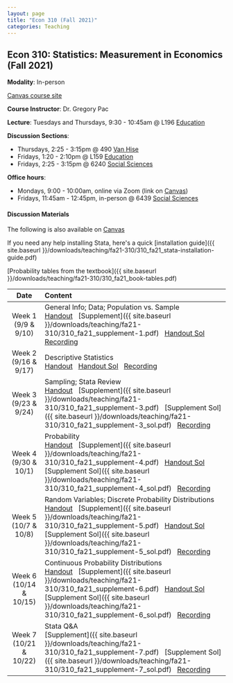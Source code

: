 ```yaml
---
layout: page
title: "Econ 310 (Fall 2021)"
categories: Teaching
---
```


## Econ 310: Statistics: Measurement in Economics (Fall 2021)

**Modality**: In-person

[Canvas course site](https://canvas.wisc.edu/courses/257051)

**Course Instructor**: Dr. Gregory Pac

**Lecture**: Tuesdays and Thursdays, 9:30 - 10:45am @ L196 [Education](https://map.wisc.edu/s/x8ot2t7k)

**Discussion Sections**: 

* Thursdays, 2:25 - 3:15pm @ 490 [Van Hise](https://map.wisc.edu/s/dcumacyz)
* Fridays, 1:20 - 2:10pm @ L159 [Education](https://map.wisc.edu/s/x8ot2t7k)
* Fridays, 2:25 - 3:15pm @ 6240 [Social Sciences](https://map.wisc.edu/s/6hlqixeh)

**Office hours**: 

* Mondays, 9:00 - 10:00am, online via Zoom (link on [Canvas](https://canvas.wisc.edu/courses/257051/pages/ta-resources-for-traviss-students?module_item_id=4280756))
* Fridays, 11:45am - 12:45pm, in-person @ 6439 [Social Sciences](https://map.wisc.edu/s/6hlqixeh)

#### Discussion Materials

The following is also available on [Canvas](https://canvas.wisc.edu/courses/257051/pages/ta-resources-for-traviss-students?module_item_id=4280756)

If you need any help installing Stata, here's a quick [installation guide]({{ site.baseurl }}/downloads/teaching/fa21-310/310_fa21_stata-installation-guide.pdf)

[Probability tables from the textbook]({{ site.baseurl }}/downloads/teaching/fa21-310/310_fa21_book-tables.pdf)

|     Date    |                     Content                     |
|:-----------:|	:---------------------------------------------- |
| Week 1 <br> (9/9 & 9/10) | General Info; Data; Population vs. Sample <br> [Handout](https://canvas.wisc.edu/courses/257051/files/20592108?wrap=1) &nbsp; [Supplement]({{ site.baseurl }}/downloads/teaching/fa21-310/310_fa21_supplement-1.pdf) &nbsp; [Handout Sol](https://canvas.wisc.edu/courses/257051/files/20592164?module_item_id=3958744) &nbsp; [Recording](https://uwmadison.zoom.us/rec/share/g3gIFHWJ73QnuAKxssV7K4rEN1urPahLP0OESZBYmqhW9tvgtk3WSoZyj1UEpBlK.4xh0o-qnO6FIy2pp) |
| Week 2 <br> (9/16 & 9/17) | Descriptive Statistics <br> [Handout](https://canvas.wisc.edu/courses/257051/files/20592152?wrap=1) &nbsp; [Handout Sol](https://canvas.wisc.edu/courses/257051/files/20592099?wrap=1) &nbsp; [Recording](https://uwmadison.zoom.us/rec/share/q7FnPFTeBkNIBERjkJN5ABMRK3Mk0JaX2CqeyhSJZsn6TzrPldifAEB2r9Hpfs6O.6xKOzBVTJT8NXW5o) | 
| Week 3 <br> (9/23 & 9/24) | Sampling; Stata Review <br> [Handout](https://canvas.wisc.edu/courses/257051/files/20592136?module_item_id=3958676) &nbsp; [Supplement]({{ site.baseurl }}/downloads/teaching/fa21-310/310_fa21_supplement-3.pdf) &nbsp; [Supplement Sol]({{ site.baseurl }}/downloads/teaching/fa21-310/310_fa21_supplement-3_sol.pdf) &nbsp; [Recording](https://uwmadison.zoom.us/rec/share/D5vYFrenM7Yu2uSOByuCEEANhDj7GvW9ciurw0bNJSBQhm6qfB-ZTfBkwr0aYECo.gwiPmFdHSw61T_O1) | 
| Week 4 <br> (9/30 & 10/1) | Probability <br> [Handout](https://canvas.wisc.edu/courses/257051/files/20592150?wrap=1) &nbsp; [Supplement]({{ site.baseurl }}/downloads/teaching/fa21-310/310_fa21_supplement-4.pdf) &nbsp; [Handout Sol](https://canvas.wisc.edu/courses/257051/files/20592168?module_item_id=3958746) &nbsp; [Supplement Sol]({{ site.baseurl }}/downloads/teaching/fa21-310/310_fa21_supplement-4_sol.pdf) &nbsp; [Recording](https://uwmadison.zoom.us/rec/share/j7fBDVrB8lbyM8CeRbPSyN_mxZnX9GWSfmSlBs5coZtbSbxoE1ZTXrRcCvjslljM.wHonnL60Dgz7adwn) | 
| Week 5 <br> (10/7 & 10/8) | Random Variables; Discrete Probability Distributions <br> [Handout](https://canvas.wisc.edu/courses/257051/files/20592110?wrap=1) &nbsp; [Supplement]({{ site.baseurl }}/downloads/teaching/fa21-310/310_fa21_supplement-5.pdf) &nbsp; [Handout Sol](https://canvas.wisc.edu/courses/257051/files/20592175?module_item_id=3958747) &nbsp; [Supplement Sol]({{ site.baseurl }}/downloads/teaching/fa21-310/310_fa21_supplement-5_sol.pdf) &nbsp; [Recording](https://uwmadison.zoom.us/rec/share/tNtlc8CtTfPDrLiGVZDu0pwMCbYzsMuibYlZCMWnrqmwH1rckxP-rrwjTQfvNg3V.qZELbgJa0_FwOxHE) |
| Week 6 <br> (10/14 & 10/15) | Continuous Probability Distributions <br> [Handout](https://canvas.wisc.edu/courses/257051/files/20592148?wrap=1) &nbsp; [Supplement]({{ site.baseurl }}/downloads/teaching/fa21-310/310_fa21_supplement-6.pdf) &nbsp; [Handout Sol](https://canvas.wisc.edu/courses/257051/files/20592172?wrap=1) &nbsp; [Supplement Sol]({{ site.baseurl }}/downloads/teaching/fa21-310/310_fa21_supplement-6_sol.pdf) &nbsp; [Recording](https://uwmadison.zoom.us/rec/share/hGQEHf0Oa9E4jnKKacd_mm1-1MiWLxnwUcu2IWiOYmBKOWHy9Csz_Mvu7B0TY8qo.vj18652YXaHH6uAU) |
| Week 7 <br> (10/21 & 10/22) | Stata Q&A <br> [Supplement]({{ site.baseurl }}/downloads/teaching/fa21-310/310_fa21_supplement-7.pdf) &nbsp; [Supplement Sol]({{ site.baseurl }}/downloads/teaching/fa21-310/310_fa21_supplement-7_sol.pdf) &nbsp; [Recording](https://uwmadison.zoom.us/rec/share/jXUplEEvvBwIWue8LsencLS9vMoF5mRrJIFAR3R20edoaFyUeZhg0249R6-DRRwG.16IcOclie8m6Omxr) |